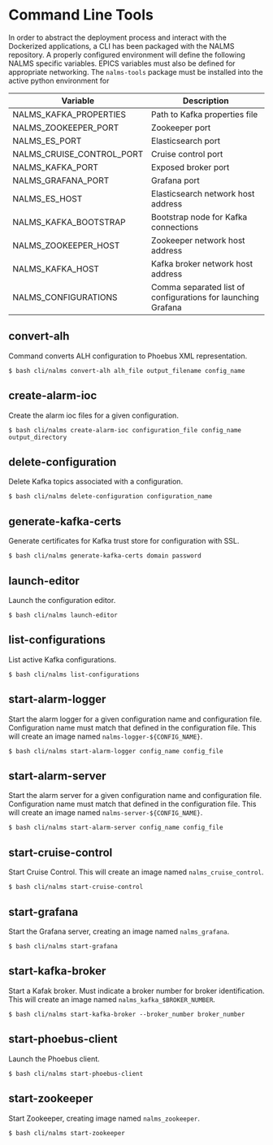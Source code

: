 # Command Line Tools

In order to abstract the deployment process and interact with the Dockerized applications, a CLI has been packaged with the NALMS repository. A properly configured environment will define the following NALMS specific variables. EPICS variables must also be defined for appropriate networking. The `nalms-tools` package must be installed into the active python environment for 

| Variable                        | Description                                                   |
|---------------------------------|---------------------------------------------------------------|
| NALMS_KAFKA_PROPERTIES          | Path to Kafka properties file                                 |
| NALMS_ZOOKEEPER_PORT            | Zookeeper port                                                |
| NALMS_ES_PORT                   | Elasticsearch port                                            |
| NALMS_CRUISE_CONTROL_PORT       | Cruise control port                                           |
| NALMS_KAFKA_PORT                | Exposed broker port                                           |
| NALMS_GRAFANA_PORT              | Grafana port                                                  |
| NALMS_ES_HOST                   | Elasticsearch network host address                            |
| NALMS_KAFKA_BOOTSTRAP           | Bootstrap node for Kafka connections                          |
| NALMS_ZOOKEEPER_HOST            | Zookeeper network host address                                |
| NALMS_KAFKA_HOST                | Kafka broker network host address                             |
| NALMS_CONFIGURATIONS            | Comma separated list of configurations for launching Grafana  |

## convert-alh

Command converts ALH configuration to Phoebus XML representation.

```
$ bash cli/nalms convert-alh alh_file output_filename config_name
```

## create-alarm-ioc

Create the alarm ioc files for a given configuration.

```
$ bash cli/nalms create-alarm-ioc configuration_file config_name output_directory
```

## delete-configuration

Delete Kafka topics associated with a configuration.

```
$ bash cli/nalms delete-configuration configuration_name
```

## generate-kafka-certs

Generate certificates for Kafka trust store for configuration with SSL.

```
$ bash cli/nalms generate-kafka-certs domain password

```
## launch-editor
Launch the configuration editor.
```
$ bash cli/nalms launch-editor
```

## list-configurations
List active Kafka configurations.
```
$ bash cli/nalms list-configurations
```

## start-alarm-logger
Start the alarm logger for a given configuration name and configuration file. Configuration name must match that defined in the configuration file. This will create an image named `nalms-logger-${CONFIG_NAME}`.
```
$ bash cli/nalms start-alarm-logger config_name config_file
```

## start-alarm-server
Start the alarm server for a given configuration name and configuration file. Configuration name must match that defined in the configuration file. This will create an image named `nalms-server-${CONFIG_NAME}`.
```
$ bash cli/nalms start-alarm-server config_name config_file
```

## start-cruise-control
Start Cruise Control. This will create an image named `nalms_cruise_control`.

```
$ bash cli/nalms start-cruise-control
```

## start-grafana
Start the Grafana server, creating an image named `nalms_grafana`.
```
$ bash cli/nalms start-grafana
```

## start-kafka-broker
Start a Kafak broker. Must indicate a broker number for broker identification. This will create an image named `nalms_kafka_$BROKER_NUMBER`.

```
$ bash cli/nalms start-kafka-broker --broker_number broker_number
```

## start-phoebus-client
Launch the Phoebus client.
```
$ bash cli/nalms start-phoebus-client 
```

## start-zookeeper
Start Zookeeper, creating image named `nalms_zookeeper`.
```
$ bash cli/nalms start-zookeeper
```
